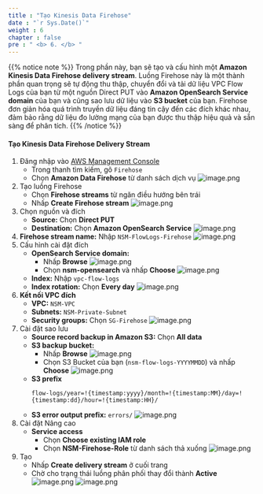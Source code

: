 ```yaml
---
title : "Tạo Kinesis Data Firehose"
date : "`r Sys.Date()`"
weight : 6
chapter : false
pre : " <b> 6. </b> "
---
```


{{% notice note %}}
Trong phần này, bạn sẽ tạo và cấu hình một **Amazon Kinesis Data Firehose delivery stream**. Luồng Firehose này là một thành phần quan trọng sẽ tự động thu thập, chuyển đổi và tải dữ liệu VPC Flow Logs của bạn từ một nguồn Direct PUT vào **Amazon OpenSearch Service domain** của bạn và cũng sao lưu dữ liệu vào **S3 bucket** của bạn. Firehose đơn giản hóa quá trình truyền dữ liệu đáng tin cậy đến các đích khác nhau, đảm bảo rằng dữ liệu đo lường mạng của bạn được thu thập hiệu quả và sẵn sàng để phân tích.
{{% /notice %}}

#### Tạo Kinesis Data Firehose Delivery Stream
1. Đăng nhập vào [AWS Management Console](https://aws.amazon.com/console/)
    - Trong thanh tìm kiếm, gõ `Firehose`
    - Chọn **Amazon Data Firehose** từ danh sách dịch vụ
    ![image.png](../images/6/image.png)
2. Tạo luồng Firehose
    - Chọn **Firehose streams** từ ngăn điều hướng bên trái
    - Nhấp **Create Firehose stream**
    ![image.png](../images/6/image%201.png)
3. Chọn nguồn và đích
    - **Source:** Chọn **Direct PUT**
    - **Destination:** Chọn **Amazon OpenSearch Service**
    ![image.png](../images/6/image%202.png)
4. **Firehose stream name:** Nhập `NSM-FlowLogs-Firehose`
    ![image.png](../images/6/image%203.png)
5. Cấu hình cài đặt đích
    - **OpenSearch Service domain:**
        - Nhấp **Browse**
        ![image.png](../images/6/image%204.png)
        - Chọn **nsm-opensearch** và nhấp **Choose**
        ![image.png](../images/6/image%205.png)
    - **Index:** Nhập `vpc-flow-logs`
    - **Index rotation:** Chọn **Every day**
    ![image.png](../images/6/image%206.png)
6. **Kết nối VPC đích**
    - **VPC:** `NSM-VPC`
    - **Subnets:** `NSM-Private-Subnet`
    - **Security groups:** Chọn `SG-Firehose`
    ![image.png](../images/6/image%207.png)
7. Cài đặt sao lưu
    - **Source record backup in Amazon S3:** Chọn **All data**
    - **S3 backup bucket:**
        - Nhấp **Browse**
        ![image.png](../images/6/image%208.png)
        - Chọn S3 Bucket của bạn (`nsm-flow-logs-YYYYMMDD`) và nhấp **Choose**
        ![image.png](../images/6/image%209.png)
    - **S3 prefix**
        ```
        flow-logs/year=!{timestamp:yyyy}/month=!{timestamp:MM}/day=!{timestamp:dd}/hour=!{timestamp:HH}/
        ```
    - **S3 error output prefix:** `errors/`
    ![image.png](../images/6/image%2010.png)
8. Cài đặt Nâng cao
    - **Service access**
        - Chọn **Choose existing IAM role**
        - Chọn **NSM-Firehose-Role** từ danh sách thả xuống
    ![image.png](../images/6/image%2011.png)
9. Tạo
    - Nhấp **Create delivery stream** ở cuối trang
    - Chờ cho trạng thái luồng phân phối thay đổi thành **Active**
    ![image.png](../images/6/image%2012.png)
    ![image.png](../images/6/image%2013.png)